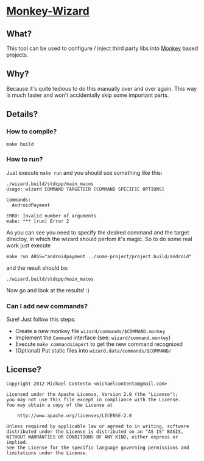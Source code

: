 # [Monkey-Wizard][]

## What?

This tool can be used to configure / inject third party libs into [Monkey][]
based projects.

## Why?

Because it's quite tedious to do this manually over and over again. This way is
much faster and won't accidentally skip some important parts.

## Details?

### How to compile?

    make build

### How to run?

Just execute `make run` and you should see something like this:

    ./wizard.build/stdcpp/main_macos
    Usage: wizard COMMAND TARGETDIR [COMMAND SPECIFIC OPTIONS]

    Commands:
      AndroidPayment

    ERRO: Invalid number of arguments
    make: *** [run] Error 2

As you can see you need to specify the desired command and the target directoy,
in which the wizard should perfom it's magic. So to do some real work just
execute

	make run ARGS="androidpayment ../some-project/project.build/android"
	
and the result should be:

    ./wizard.build/stdcpp/main_macos

Now go and look at the results! :)

### Can I add new commands?

Sure! Just follow this steps:

* Create a new monkey file `wizard/commands/$COMMAND.monkey`
* Implement the `Command` interface (see: `wizard/command.monkey`)
* Execute `make commandsimport` to get the new command recognized
* (Optional) Put static files into `wizard.data/commands/$COMMAND/`

## License?

    Copyright 2012 Michael Contento <michaelcontento@gmail.com>

    Licensed under the Apache License, Version 2.0 (the "License");
    you may not use this file except in compliance with the License.
    You may obtain a copy of the License at

        http://www.apache.org/licenses/LICENSE-2.0

    Unless required by applicable law or agreed to in writing, software
    distributed under the License is distributed on an "AS IS" BASIS,
    WITHOUT WARRANTIES OR CONDITIONS OF ANY KIND, either express or implied.
    See the License for the specific language governing permissions and
    limitations under the License.

  [Monkey]: http://www.monkeycoder.co.nz/
  [Monkey-Wizard]: https://github.com/michaelcontento/monkey-wizard
